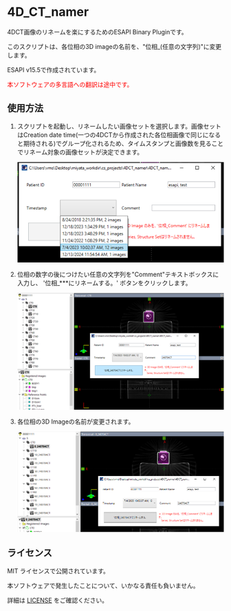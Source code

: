 # 4D_CT_namer

4DCT画像のリネームを楽にするためのESAPI Binary Pluginです。

このスクリプトは、各位相の3D imageの名前を、"位相_(任意の文字列)"に変更します。

ESAPI v15.5で作成されています。

<span style="color:#ff0000;">本ソフトウェアの多言語への翻訳は途中です。</span>



## 使用方法

1. スクリプトを起動し、リネームしたい画像セットを選択します。画像セットはCreation date time(一つの4DCTから作成された各位相画像で同じになると期待される)でグループ化されるため、タイムスタンプと画像数を見ることでリネーム対象の画像セットが決定できます。

   ![select_target](./images/4DCT_namer_select_images.png)

2. 位相の数字の後につけたい任意の文字列を"Comment"テキストボックスに入力し、 '位相_\*\*\*にリネームする。' ボタンをクリックします。

   ![select_target](./images/4DCT_namer_input_new_name.png)

3. 各位相の3D Imageの名前が変更されます。

   ![select_target](./images/4DCT_namer_name_changed.png)



## ライセンス

MIT ライセンスで公開されています。

本ソフトウェアで発生したことについて、いかなる責任も負いません。

詳細は [LICENSE](https://github.com/akiaji-k/4DCT_namer/blob/main/LICENSE) をご確認ください。

